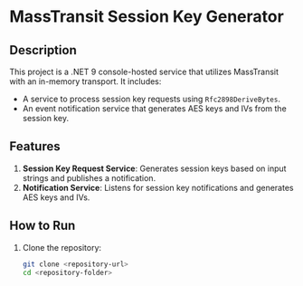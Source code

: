 ﻿# MassTransit Session Key Generator

## Description
This project is a .NET 9 console-hosted service that utilizes MassTransit with an in-memory transport. It includes:
- A service to process session key requests using `Rfc2898DeriveBytes`.
- An event notification service that generates AES keys and IVs from the session key.

## Features
1. **Session Key Request Service**: Generates session keys based on input strings and publishes a notification.
2. **Notification Service**: Listens for session key notifications and generates AES keys and IVs.

## How to Run
1. Clone the repository:
   ```bash
   git clone <repository-url>
   cd <repository-folder>
